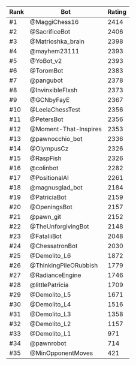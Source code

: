 Rank|Bot|Rating
---|---|---
#1|@MaggiChess16|2414
#2|@SacrificeBot|2406
#3|@Matrioshka_brain|2398
#4|@mayhem23111|2393
#5|@YoBot_v2|2393
#6|@ToromBot|2383
#7|@pangubot|2378
#8|@InvinxibleFlxsh|2373
#9|@GCNbyFayE|2367
#10|@LeelaChessTest|2356
#11|@PetersBot|2356
#12|@Moment-That-Inspires|2353
#13|@pawnocchio_bot|2336
#14|@OlympusCz|2326
#15|@RaspFish|2326
#16|@colinbot|2282
#17|@PositionalAI|2261
#18|@magnusglad_bot|2184
#19|@PatriciaBot|2159
#20|@OpeningsBot|2157
#21|@pawn_git|2152
#22|@TheUnforgivingBot|2148
#23|@FataliiBot|2048
#24|@ChessatronBot|2030
#25|@Demolito_L6|1872
#26|@ThinkingPileORubbish|1779
#27|@RadianceEngine|1746
#28|@littlePatricia|1709
#29|@Demolito_L5|1671
#30|@Demolito_L4|1516
#31|@Demolito_L3|1358
#32|@Demolito_L2|1157
#33|@Demolito_L1|971
#34|@pawnrobot|714
#35|@MinOpponentMoves|421
